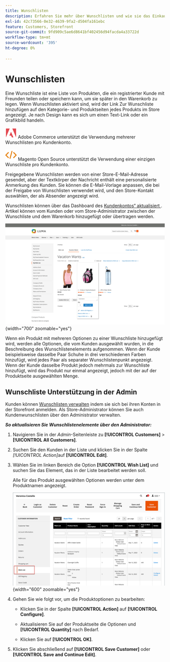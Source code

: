 ```yaml
---
title: Wunschlisten
description: Erfahren Sie mehr über Wunschlisten und wie sie das Einkaufserlebnis verbessern und mehr Verkäufe fördern können.
exl-id: 42c73566-0e32-4639-9fa2-d504fa161ebc
feature: Customers, Storefront
source-git-commit: 9fd909c5ae6d8641bf402456d94facda4a33722d
workflow-type: tm+mt
source-wordcount: '395'
ht-degree: 0%

---
```


# Wunschlisten

Eine Wunschliste ist eine Liste von Produkten, die ein registrierter Kunde mit Freunden teilen oder speichern kann, um sie später in den Warenkorb zu legen. Wenn Wunschlisten aktiviert sind, wird der Link Zur Wunschliste hinzufügen auf den Kategorie- und Produktseiten jedes Produkts im Store angezeigt. Je nach Design kann es sich um einen Text-Link oder ein Grafikbild handeln.

![Adobe Commerce](../assets/adobe-logo.svg) Adobe Commerce unterstützt die Verwendung mehrerer Wunschlisten pro Kundenkonto.

![Magento Open Source ](../assets/open-source.svg) Magento Open Source unterstützt die Verwendung einer einzigen Wunschliste pro Kundenkonto.

Freigegebene Wunschlisten werden von einer Store-E-Mail-Adresse gesendet, aber der Textkörper der Nachricht enthält eine personalisierte Anmerkung des Kunden. Sie können die E-Mail-Vorlage anpassen, die bei der Freigabe von Wunschlisten verwendet wird, und den Store-Kontakt auswählen, der als Absender angezeigt wird.

Wunschlisten können über das Dashboard des [Kundenkontos“ aktualisiert ](../customers/account-dashboard.md). Artikel können vom Kunden oder vom Store-Administrator zwischen der Wunschliste und dem Warenkorb hinzugefügt oder übertragen werden.

![Beispiel-Storefront - Meine Wunschliste](./assets/storefront-my-wishlist.png){width="700" zoomable="yes"}

Wenn ein Produkt mit mehreren Optionen zu einer Wunschliste hinzugefügt wird, werden alle Optionen, die vom Kunden ausgewählt wurden, in die Beschreibung des Wunschlistenelements aufgenommen. Wenn der Kunde beispielsweise dasselbe Paar Schuhe in drei verschiedenen Farben hinzufügt, wird jedes Paar als separater Wunschlistenpunkt angezeigt. Wenn der Kunde dasselbe Produkt jedoch mehrmals zur Wunschliste hinzufügt, wird das Produkt nur einmal angezeigt, jedoch mit der auf der Produktseite ausgewählten Menge.

## Wunschliste Unterstützung in der Admin

Kunden können [Wunschlisten verwalten](wishlist-storefront.md) indem sie sich bei ihren Konten in der Storefront anmelden. Als Store-Administrator können Sie auch Kundenwunschlisten über den Administrator verwalten.

**_So aktualisieren Sie Wunschlistenelemente über den Administrator:_**

1. Navigieren Sie in der _Admin_-Seitenleiste zu **[!UICONTROL Customers]** > **[!UICONTROL All Customers]**.

1. Suchen Sie den Kunden in der Liste und klicken Sie in der Spalte _[!UICONTROL Action]_&#x200B;auf **[!UICONTROL Edit]**.

1. Wählen Sie im linken Bereich die Option **[!UICONTROL Wish List]** und suchen Sie das Element, das in der Liste bearbeitet werden soll.

   Alle für das Produkt ausgewählten Optionen werden unter dem Produktnamen angezeigt.

   ![Commerce Admin - Kunden-Wunschliste](./assets/customer-wishlist-edit-admin.png){width="600" zoomable="yes"}

1. Gehen Sie wie folgt vor, um die Produktoptionen zu bearbeiten:

   - Klicken Sie in der Spalte **[!UICONTROL Action]** auf **[!UICONTROL Configure]**.

   - Aktualisieren Sie auf der Produktseite die Optionen und **[!UICONTROL Quantity]** nach Bedarf.

   - Klicken Sie auf **[!UICONTROL OK]**.

1. Klicken Sie abschließend auf **[!UICONTROL Save Customer]** oder **[!UICONTROL Save and Continue Edit]**.
